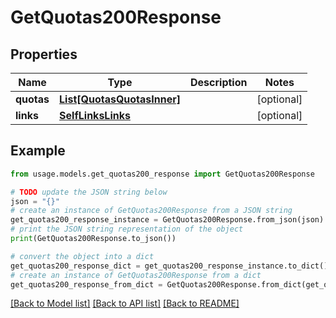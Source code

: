 # GetQuotas200Response


## Properties

Name | Type | Description | Notes
------------ | ------------- | ------------- | -------------
**quotas** | [**List[QuotasQuotasInner]**](QuotasQuotasInner.md) |  | [optional] 
**links** | [**SelfLinksLinks**](SelfLinksLinks.md) |  | [optional] 

## Example

```python
from usage.models.get_quotas200_response import GetQuotas200Response

# TODO update the JSON string below
json = "{}"
# create an instance of GetQuotas200Response from a JSON string
get_quotas200_response_instance = GetQuotas200Response.from_json(json)
# print the JSON string representation of the object
print(GetQuotas200Response.to_json())

# convert the object into a dict
get_quotas200_response_dict = get_quotas200_response_instance.to_dict()
# create an instance of GetQuotas200Response from a dict
get_quotas200_response_from_dict = GetQuotas200Response.from_dict(get_quotas200_response_dict)
```
[[Back to Model list]](../README.md#documentation-for-models) [[Back to API list]](../README.md#documentation-for-api-endpoints) [[Back to README]](../README.md)


